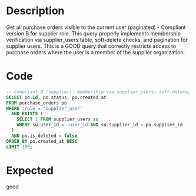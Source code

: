 # Description

Get all purchase orders visible to the current user (paginated) - Compliant version B for supplier role.
This query properly implements membership verification via supplier_users table, soft-delete checks, and pagination for supplier users.
This is a GOOD query that correctly restricts access to purchase orders where the user is a member of the supplier organization.

# Code

```sql
-- Compliant B (supplier): membership via supplier_users; soft-delete; pagination
SELECT po.id, po.status, po.created_at
FROM purchase_orders po
WHERE :role = 'supplier_user'
  AND EXISTS (
    SELECT 1 FROM supplier_users su
    WHERE su.user_id = :user_id AND su.supplier_id = po.supplier_id
  )
  AND po.is_deleted = false
ORDER BY po.created_at DESC
LIMIT 100;
```

# Expected

good
